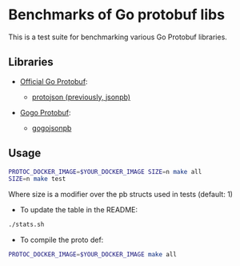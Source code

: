 # Benchmarks of Go protobuf libs

This is a test suite for benchmarking various Go Protobuf libraries.

## Libraries

* [Official Go Protobuf](https://github.com/golang/protobuf):
  * [protojson (previously, jsonpb)](https://google.golang.org/protobuf/encoding/protojson) 

* [Gogo Protobuf](https://github.com/gogo/protobuf):
  * [gogojsonpb](https://github.com/gogo/protobuf/tree/master/jsonpb)

## Usage 

```bash
PROTOC_DOCKER_IMAGE=$YOUR_DOCKER_IMAGE SIZE=n make all
SIZE=n make test
```

Where size is a modifier over the pb structs used in tests (default: 1)


 - To update the table in the README:

```bash
./stats.sh
```

 - To compile the proto def:

```bash
PROTOC_DOCKER_IMAGE=$YOUR_DOCKER_IMAGE make all 
``` 
